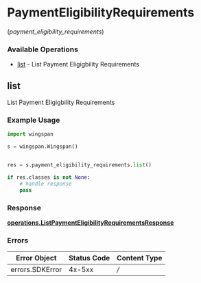 # PaymentEligibilityRequirements
(*payment_eligibility_requirements*)

### Available Operations

* [list](#list) - List Payment Eligigbility Requirements

## list

List Payment Eligigbility Requirements

### Example Usage

```python
import wingspan

s = wingspan.Wingspan()


res = s.payment_eligibility_requirements.list()

if res.classes is not None:
    # handle response
    pass

```


### Response

**[operations.ListPaymentEligibilityRequirementsResponse](../../models/operations/listpaymenteligibilityrequirementsresponse.md)**
### Errors

| Error Object    | Status Code     | Content Type    |
| --------------- | --------------- | --------------- |
| errors.SDKError | 4x-5xx          | */*             |
